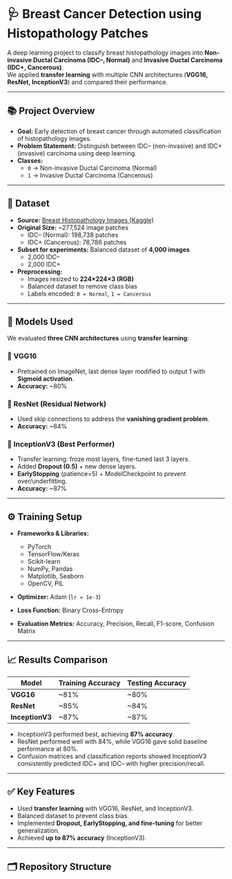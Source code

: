 # 🩺 Breast Cancer Detection using Histopathology Patches

A deep learning project to classify breast histopathology images into **Non-invasive Ductal Carcinoma (IDC–, Normal)** and **Invasive Ductal Carcinoma (IDC+, Cancerous)**.  
We applied **transfer learning** with multiple CNN architectures (**VGG16, ResNet, InceptionV3**) and compared their performance.

---

## 📚 Project Overview
- **Goal:** Early detection of breast cancer through automated classification of histopathology images.  
- **Problem Statement:** Distinguish between IDC– (non-invasive) and IDC+ (invasive) carcinoma using deep learning.  
- **Classes:**  
  - `0` → Non-invasive Ductal Carcinoma (Normal)  
  - `1` → Invasive Ductal Carcinoma (Cancerous)  

---

## 🧾 Dataset
- **Source:** [Breast Histopathology Images (Kaggle)](https://www.kaggle.com/datasets/paultimothymooney/breast-histopathology-images)  
- **Original Size:** ~277,524 image patches  
  - IDC– (Normal): 198,738 patches  
  - IDC+ (Cancerous): 78,786 patches  
- **Subset for experiments:** Balanced dataset of **4,000 images**  
  - 2,000 IDC–  
  - 2,000 IDC+  
- **Preprocessing:**  
  - Images resized to **224×224×3 (RGB)**  
  - Balanced dataset to remove class bias  
  - Labels encoded: `0 = Normal`, `1 = Cancerous`

---

## 🧠 Models Used
We evaluated **three CNN architectures** using **transfer learning**:

### 🔹 VGG16
- Pretrained on ImageNet, last dense layer modified to output 1 with **Sigmoid activation**.  
- **Accuracy:** ~80%  

### 🔹 ResNet (Residual Network)
- Used skip connections to address the **vanishing gradient problem**.  
- **Accuracy:** ~84%  

### 🔹 InceptionV3 (Best Performer)
- Transfer learning: froze most layers, fine-tuned last 3 layers.  
- Added **Dropout (0.5)** + new dense layers.  
- **EarlyStopping** (patience=5) + ModelCheckpoint to prevent over/underfitting.  
- **Accuracy:** ~87%  

---

## ⚙️ Training Setup
- **Frameworks & Libraries:**  
  - PyTorch  
  - TensorFlow/Keras  
  - Scikit-learn  
  - NumPy, Pandas  
  - Matplotlib, Seaborn  
  - OpenCV, PIL  

- **Optimizer:** Adam (`lr = 1e-3`)  
- **Loss Function:** Binary Cross-Entropy  
- **Evaluation Metrics:** Accuracy, Precision, Recall, F1-score, Confusion Matrix  

---

## 📈 Results Comparison
| Model      | Training Accuracy | Testing Accuracy |
|------------|-------------------|------------------|
| **VGG16**  | ~81%              | ~80%             |
| **ResNet** | ~85%              | ~84%             |
| **InceptionV3** | ~87%        | ~87%             |

- InceptionV3 performed best, achieving **87% accuracy**.  
- ResNet performed well with 84%, while VGG16 gave solid baseline performance at 80%.  
- Confusion matrices and classification reports showed InceptionV3 consistently predicted IDC+ and IDC– with higher precision/recall.  

---

## ✅ Key Features
- Used **transfer learning** with VGG16, ResNet, and InceptionV3.  
- Balanced dataset to prevent class bias.  
- Implemented **Dropout, EarlyStopping, and fine-tuning** for better generalization.  
- Achieved **up to 87% accuracy** (InceptionV3).  

---

## 🗂️ Repository Structure

